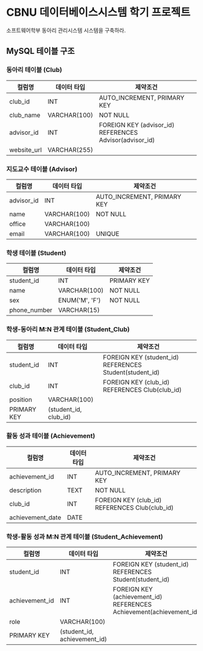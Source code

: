 # CBNU 데이터베이스시스템 학기 프로젝트 
소프트웨어학부 동아리 관리시스템 시스템을 구축하라.

## MySQL 테이블 구조

### 동아리 테이블 (Club)

| 컬럼명       | 데이터 타입         | 제약조건                                       |
|--------------|---------------------|------------------------------------------------|
| club_id      | INT                 | AUTO_INCREMENT, PRIMARY KEY                    |
| club_name    | VARCHAR(100)        | NOT NULL                                       |
| advisor_id   | INT                 | FOREIGN KEY (advisor_id) REFERENCES Advisor(advisor_id) |
| website_url  | VARCHAR(255)        |                                                |

### 지도교수 테이블 (Advisor)

| 컬럼명       | 데이터 타입         | 제약조건                                       |
|--------------|---------------------|------------------------------------------------|
| advisor_id   | INT                 | AUTO_INCREMENT, PRIMARY KEY                    |
| name         | VARCHAR(100)        | NOT NULL                                       |
| office       | VARCHAR(100)        |                                                |
| email        | VARCHAR(100)        | UNIQUE                                         |

### 학생 테이블 (Student)

| 컬럼명       | 데이터 타입         | 제약조건                                       |
|--------------|---------------------|------------------------------------------------|
| student_id   | INT                 | PRIMARY KEY                                   |
| name         | VARCHAR(100)        | NOT NULL                                       |
| sex          | ENUM('M', 'F')      | NOT NULL                                       |
| phone_number | VARCHAR(15)         |                                                |

### 학생-동아리 M:N 관계 테이블 (Student_Club)

| 컬럼명       | 데이터 타입         | 제약조건                                       |
|--------------|---------------------|------------------------------------------------|
| student_id   | INT                 | FOREIGN KEY (student_id) REFERENCES Student(student_id) |
| club_id      | INT                 | FOREIGN KEY (club_id) REFERENCES Club(club_id) |
| position     | VARCHAR(100)        |                                                |
| PRIMARY KEY  | (student_id, club_id)|                                                |

### 활동 성과 테이블 (Achievement)

| 컬럼명        | 데이터 타입        | 제약조건                                      |
|---------------|--------------------|-----------------------------------------------|
| achievement_id| INT                | AUTO_INCREMENT, PRIMARY KEY                   |
| description   | TEXT               | NOT NULL                                      |
| club_id       | INT                | FOREIGN KEY (club_id) REFERENCES Club(club_id) |
| achievement_date | DATE            |                                                |

### 학생-활동 성과 M:N 관계 테이블 (Student_Achievement)

| 컬럼명        | 데이터 타입        | 제약조건                                      |
|---------------|--------------------|-----------------------------------------------|
| student_id    | INT                | FOREIGN KEY (student_id) REFERENCES Student(student_id) |
| achievement_id| INT                | FOREIGN KEY (achievement_id) REFERENCES Achievement(achievement_id) |
| role          | VARCHAR(100)       |                                                |
| PRIMARY KEY   | (student_id, achievement_id) |                                    |
